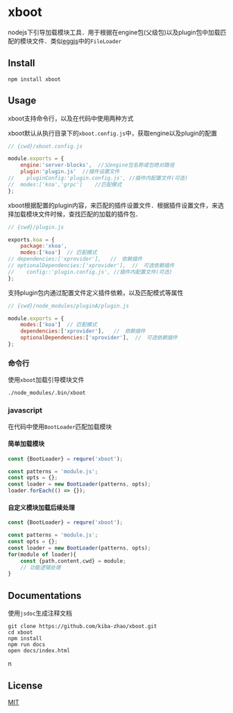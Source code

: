 # xboot #
nodejs下引导加载模块工具．用于根据在engine包(父级包)以及plugin包中加载匹配的模块文件．类似[eggjs](https://eggjs.org/zh-cn/)中的`FileLoader`

## Install ##

``` shell
npm install xboot
```

## Usage ##
xboot支持命令行，以及在代码中使用两种方式

xboot默认从执行目录下的`xboot.config.js`中，获取engine以及plugin的配置

``` javascript
// {cwd}/xboot.config.js

module.exports = {
    engine:'server-blocks',  //父engine包名称或包绝对路径
    plugin:'plugin.js'  //插件设置文件
//    pluginConfig:'plugin.config.js', //插件内配置文件(可选)
//  modes:['koa','grpc']    //匹配模式
};
```

xboot根据配置的plugin内容，来匹配的插件设置文件．根据插件设置文件，来选择加载模块文件时候，查找匹配的加载的插件包．

``` javascript
// {cwd}/plugin.js

exports.koa = {
    package:'xkoa',
    modes:['koa']  // 匹配模式
// dependencies:['xprovider'],   //　依赖插件
// optionalDependencies:['xprovider'],  //　可选依赖插件
//    config::'plugin.config.js', //插件内配置文件(可选)    
};
```

支持plugin包内通过配置文件定义插件依赖，以及匹配模式等属性

``` javascript
// {cwd}/node_modules/pluginA/plugin.js

module.exports = {
    modes:['koa']  // 匹配模式
    dependencies:['xprovider'],   //　依赖插件
    optionalDependencies:['xprovider'],  //　可选依赖插件
};
```

### 命令行 ###
使用`xboot`加载引导模块文件

``` shell
./node_modules/.bin/xboot
```

### javascript ###
在代码中使用`BootLoader`匹配加载模块

#### 简单加载模块 ####

``` javascript
const {BootLoader} = requre('xboot');

const patterns = 'module.js';
const opts = {};
const loader = new BootLoader(patterns, opts);
loader.forEach(() => {});
```

#### 自定义模块加载后续处理 ####

``` javascript
const {BootLoader} = requre('xboot');

const patterns = 'module.js';
const opts = {};
const loader = new BootLoader(patterns, opts);
for(module of loader){
    const {path,content,cwd} = module;
    // 功能逻辑处理
}
```

## Documentations ##
使用`jsdoc`生成注释文档

``` shell
git clone https://github.com/kiba-zhao/xboot.git
cd xboot
npm install
npm run docs
open docs/index.html
```
n
## License ##
[MIT](LICENSE)
